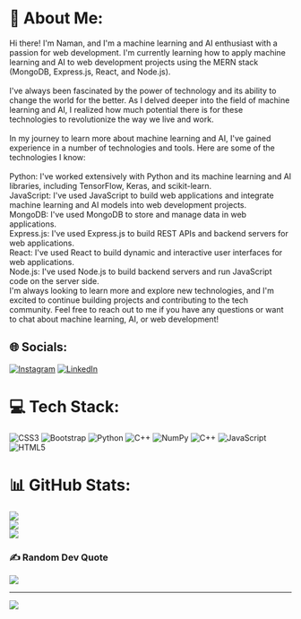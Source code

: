 # 💫 About Me:
Hi there! I'm Naman, and I'm a machine learning and AI enthusiast with a passion for web development. I'm currently learning how to apply machine learning and AI to web development projects using the MERN stack (MongoDB, Express.js, React, and Node.js).<br><br>I've always been fascinated by the power of technology and its ability to change the world for the better. As I delved deeper into the field of machine learning and AI, I realized how much potential there is for these technologies to revolutionize the way we live and work.<br><br>In my journey to learn more about machine learning and AI, I've gained experience in a number of technologies and tools. Here are some of the technologies I know:<br><br>Python: I've worked extensively with Python and its machine learning and AI libraries, including TensorFlow, Keras, and scikit-learn.<br>JavaScript: I've used JavaScript to build web applications and integrate machine learning and AI models into web development projects.<br>MongoDB: I've used MongoDB to store and manage data in web applications.<br>Express.js: I've used Express.js to build REST APIs and backend servers for web applications.<br>React: I've used React to build dynamic and interactive user interfaces for web applications.<br>Node.js: I've used Node.js to build backend servers and run JavaScript code on the server side.<br>I'm always looking to learn more and explore new technologies, and I'm excited to continue building projects and contributing to the tech community. Feel free to reach out to me if you have any questions or want to chat about machine learning, AI, or web development!


## 🌐 Socials:
[![Instagram](https://img.shields.io/badge/Instagram-%23E4405F.svg?logo=Instagram&logoColor=white)](https://instagram.com/the_namantiwari) [![LinkedIn](https://img.shields.io/badge/LinkedIn-%230077B5.svg?logo=linkedin&logoColor=white)](https://linkedin.com/in/naman2505) 

# 💻 Tech Stack:
![CSS3](https://img.shields.io/badge/css3-%231572B6.svg?style=for-the-badge&logo=css3&logoColor=white) ![Bootstrap](https://img.shields.io/badge/bootstrap-%23563D7C.svg?style=for-the-badge&logo=bootstrap&logoColor=white) ![Python](https://img.shields.io/badge/python-3670A0?style=for-the-badge&logo=python&logoColor=ffdd54) ![C++](https://img.shields.io/badge/c++-%2300599C.svg?style=for-the-badge&logo=c%2B%2B&logoColor=white) ![NumPy](https://img.shields.io/badge/numpy-%23013243.svg?style=for-the-badge&logo=numpy&logoColor=white) ![C++](https://img.shields.io/badge/c++-%2300599C.svg?style=for-the-badge&logo=c%2B%2B&logoColor=white) ![JavaScript](https://img.shields.io/badge/javascript-%23323330.svg?style=for-the-badge&logo=javascript&logoColor=%23F7DF1E) ![HTML5](https://img.shields.io/badge/html5-%23E34F26.svg?style=for-the-badge&logo=html5&logoColor=white)
# 📊 GitHub Stats:
![](https://github-readme-stats.vercel.app/api?username=Naman2505&theme=dark&hide_border=false&include_all_commits=true&count_private=false)<br/>
![](https://github-readme-streak-stats.herokuapp.com/?user=Naman2505&theme=dark&hide_border=false)<br/>
![](https://github-readme-stats.vercel.app/api/top-langs/?username=Naman2505&theme=dark&hide_border=false&include_all_commits=true&count_private=false&layout=compact)

### ✍️ Random Dev Quote
![](https://quotes-github-readme.vercel.app/api?type=vetical&theme=dark)

---
[![](https://visitcount.itsvg.in/api?id=Naman2505&icon=8&color=1)](https://visitcount.itsvg.in)

<!-- Proudly created with GPRM ( https://gprm.itsvg.in ) -->
